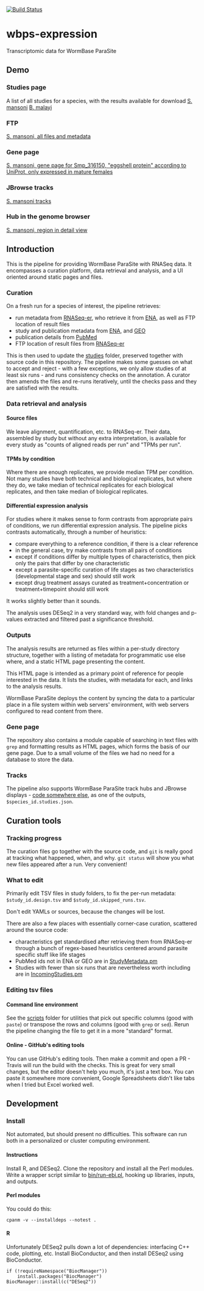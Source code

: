[![Build Status](https://travis-ci.org/WormBase/wbps-expression.svg?branch=master)](https://travis-ci.org/WormBase/wbps-expression)
# wbps-expression
Transcriptomic data for WormBase ParaSite

## Demo
### Studies page
A list of all studies for a species, with the results available for download
[S. mansoni](https://parasite.wormbase.org/expression/schistosoma_mansoni_prjea36577/index.html)
[B. malayi](parasite.wormbase.org/expression/brugia_malayi_prjna10729/index.html)
### FTP
[S. mansoni, all files and metadata](http://ftp.ebi.ac.uk/pub/databases/wormbase/parasite/web_data/rnaseq_studies/releases/next/schistosoma_mansoni_prjea36577/)
### Gene page
[S. mansoni, gene page for Smp_316150, "eggshell protein" according to UniProt, only expressed in mature females](https://parasite.wormbase.org/Schistosoma_mansoni_prjea36577/Gene/WBPSExpressionLife_cycle?g=Smp_316150)
### JBrowse tracks
[S. mansoni tracks](parasite.wormbase.org/jbrowse/index.html?data=%2Fjbrowse-data%2Fschistosoma_mansoni_prjea36577%2Fdata&loc=SM_V7_1%3A24486826..24488380&tracks=DNA%2CGene_Models&highlight=)
### Hub in the genome browser
[S. mansoni, region in detail view](https://parasite.wormbase.org/Schistosoma_mansoni_prjea36577/Location/View?db=core;g=Smp_035270;r=SM_V7_1:24486930-24488276;t=Smp_035270.1)

## Introduction
This is the pipeline for providing WormBase ParaSite with RNASeq data. It encompasses a curation platform, data retrieval and analysis, and a UI oriented around static pages and files.
### Curation
On a fresh run for a species of interest, the pipeline retrieves:
 - run metadata from [RNASeq-er](https://www.ebi.ac.uk/fg/rnaseq/api/), who retrieve it from [ENA](http://www.ebi.ac.uk/ena), as well as FTP location of result files
 - study and publication metadata from [ENA](http://www.ebi.ac.uk/ena), and [GEO](https://www.ncbi.nlm.nih.gov/geo/)
 - publication details from [PubMed](https://www.ncbi.nlm.nih.gov/pubmed/)
 - FTP location of result files from [RNASeq-er](https://www.ebi.ac.uk/fg/rnaseq/api/)

This is then used to update the [studies](https://github.com/WormBase/wbps-expression/tree/master/studies) folder, preserved together with source code in this repository. The pipeline makes some guesses on what to accept and reject - with a few exceptions, we only allow studies of at least six runs - and runs consistency checks on the annotation. A curator then amends the files and re-runs iteratively, until the checks pass and they are satisfied with the results.

### Data retrieval and analysis
#### Source files
We leave alignment, quantification, etc. to RNASeq-er. Their data, assembled by study but without any extra interpretation, is available for every study as "counts of aligned reads per run" and "TPMs per run".

#### TPMs by condition
Where there are enough replicates, we provide median TPM per condition. Not many studies have both technical and biological replicates, but where they do, we take median of technical replicates for each biological replicates, and then take median of biological replicates.

#### Differential expression analysis
For studies where it makes sense to form contrasts from appropriate pairs of conditions, we run differential expression analysis. The pipeline picks contrasts automatically, through a number of  heuristics:
- compare everything to a reference condition, if there is a clear reference
- in the general case, try make contrasts from all pairs of conditions
- except if conditions differ by multiple types of characteristics, then pick only the pairs that differ by one characteristic
- except a parasite-specific curation of life stages as two characteristics (developmental stage and sex) should still work
- except drug treatment assays curated as treatment+concentration or treatment+timepoint should still work

It works slightly better than it sounds.

The analysis uses DESeq2 in a very standard way, with fold changes and p-values extracted and filtered past a significance threshold.

### Outputs
The analysis results are returned as files within a per-study directory structure, together with a listing of metadata for programmatic use else where, and a static HTML page presenting the content.

This HTML page is intended as a primary point of reference for people interested in the data. It lists the studies, with metadata for each, and links to the analysis results.

WormBase ParaSite deploys the content by syncing the data to a particular place in a file system within web servers' environment, with web servers configured to read content from there.

### Gene page
The repository also contains a module capable of searching in text files with `grep` and formatting results as HTML pages, which forms the basis of our gene page. Due to a small volume of the files we had no need for a database to store the data.

### Tracks
The pipeline also supports WormBase ParaSite track hubs and JBrowse displays - [code somewhere else](https://github.com/wormbase/wormbase-pipeline/), as one of the outputs, `$species_id.studies.json`.

## Curation tools
### Tracking progress
The curation files go together with the source code, and `git` is really good at tracking what happened, when, and why. `git status` will show you what new files appeared after a run. Very convenient!

### What to edit
Primarily edit TSV files in study folders, to fix the per-run metadata: `$study_id.design.tsv` and `$study_id.skipped_runs.tsv`.

Don't edit YAMLs or sources, because the changes will be lost.

There are also a few places with essentially corner-case curation, scattered around the source code:
- characteristics get standardised after retrieving them from RNASeq-er through a bunch of regex-based heuristics centered around parasite specific stuff like life stages
- PubMed ids not in ENA or GEO are in [StudyMetadata.pm](https://github.com/WormBase/wbps-expression/tree/master/lib/WbpsExpression/IncomingStudies/StudyMetadata.pm)
- Studies with fewer than six runs that are nevertheless worth including are in [IncomingStudies.pm](https://github.com/WormBase/wbps-expression/tree/master/lib/WbpsExpression/IncomingStudies.pm)

### Editing tsv files
#### Command line environment
See the [scripts](https://github.com/WormBase/wbps-expression/tree/master/scripts) folder for utilities that pick out specific columns (good with `paste`) or transpose the rows and columns (good with `grep` or `sed`). Rerun the pipeline changing the file to get it in a more "standard" format.

#### Online - GitHub's editing tools
You can use GitHub's editing tools. Then make a commit and open a PR - Travis will run the build with the checks.
This is great for very small changes, but the editor doesn't help you much, it's just a text box. You can paste it somewhere more convenient, Google Spreadsheets didn't like tabs when I tried but Excel worked well. 

## Development
### Install
Not automated, but should present no difficulties. This software can run both in a personalized or cluster computing environment.

#### Instructions
Install R, and DESeq2. Clone the repository and install all the Perl modules. Write a wrapper script similar to [bin/run-ebi.pl](https://github.com/WormBase/wbps-expression/blob/master/bin/run-ebi.pl), hooking up libraries, inputs, and outputs.

#### Perl modules
You could do this:
```
cpanm -v --installdeps --notest .
```

#### R
Unfortunately DESeq2 pulls down a lot of dependencies: interfacing C++ code, plotting, etc. Install BioConductor, and then install DESeq2 using BioConductor.
```
if (!requireNamespace("BiocManager"))
    install.packages("BiocManager")
BiocManager::install(c("DESeq2"))
```

